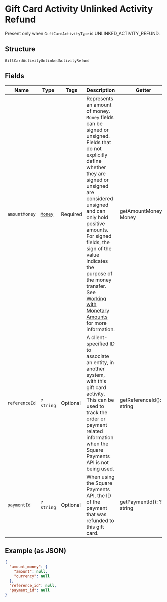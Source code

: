 
# Gift Card Activity Unlinked Activity Refund

Present only when `GiftCardActivityType` is UNLINKED_ACTIVITY_REFUND.

## Structure

`GiftCardActivityUnlinkedActivityRefund`

## Fields

| Name | Type | Tags | Description | Getter | Setter |
|  --- | --- | --- | --- | --- | --- |
| `amountMoney` | [`Money`](../../doc/models/money.md) | Required | Represents an amount of money. `Money` fields can be signed or unsigned.<br>Fields that do not explicitly define whether they are signed or unsigned are<br>considered unsigned and can only hold positive amounts. For signed fields, the<br>sign of the value indicates the purpose of the money transfer. See<br>[Working with Monetary Amounts](https://developer.squareup.com/docs/build-basics/working-with-monetary-amounts)<br>for more information. | getAmountMoney(): Money | setAmountMoney(Money amountMoney): void |
| `referenceId` | `?string` | Optional | A client-specified ID to associate an entity, in another system, with this gift card<br>activity. This can be used to track the order or payment related information when the Square Payments<br>API is not being used. | getReferenceId(): ?string | setReferenceId(?string referenceId): void |
| `paymentId` | `?string` | Optional | When using the Square Payments API, the ID of the payment that was refunded to this gift<br>card. | getPaymentId(): ?string | setPaymentId(?string paymentId): void |

## Example (as JSON)

```json
{
  "amount_money": {
    "amount": null,
    "currency": null
  },
  "reference_id": null,
  "payment_id": null
}
```

